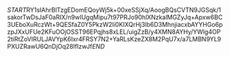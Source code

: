 $START$RY1sIAhrBlTzgEDomEQoyWj5k+00xeSSjXq/AoogBQsCVTN9JGSqk/1sakorTwDsJaF0aRIX/n9wIUgqMipu7t97PRJo90hlXNzkalMGZyJq+Apxw6BC3UEboXuRczWt+9QESfaZ0Y5PkzW2li0KIXQrHj3lb6D3MhnjiacxbAYYHGo6pzpJXxUFUe2KFuOOjOSST96EPqjhs8xLEL/uigZzB/y4XMN8AYHy/YWlg4OP2tiRtZoVIRULJAVYpK6Ixr4FRSY7N2+YaRLsKzeZX8M2PqU7x/a7LMBN9YL9PXUZRawU6QnDjOq28lfIzwJf$END$
